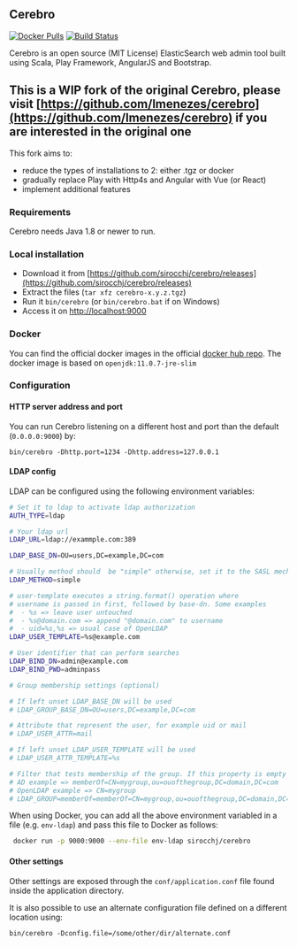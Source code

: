 Cerebro
------------
[![Docker Pulls](https://img.shields.io/docker/pulls/sirocchj/cerebro.svg)](https://hub.docker.com/r/sirocchj/cerebro)
[![Build Status](https://travis-ci.com/sirocchj/cerebro.svg?branch=master)](https://travis-ci.com/sirocchj/cerebro)

Cerebro is an open source (MIT License) ElasticSearch web admin tool built using Scala, Play Framework, AngularJS and Bootstrap.

This is a WIP fork of the original Cerebro, please visit [https://github.com/lmenezes/cerebro](https://github.com/lmenezes/cerebro) if you are interested in the original one
------------

This fork aims to:
- reduce the types of installations to 2: either .tgz or docker
- gradually replace Play with Http4s and Angular with Vue (or React)
- implement additional features

### Requirements
Cerebro needs Java 1.8 or newer to run.

### Local installation
- Download it from [https://github.com/sirocchj/cerebro/releases](https://github.com/sirocchj/cerebro/releases)
- Extract the files (`tar xfz cerebro-x.y.z.tgz`)
- Run it `bin/cerebro` (or `bin/cerebro.bat` if on Windows)
- Access it on [http://localhost:9000](http://loclhost:9000)

### Docker
You can find the official docker images in the official [docker hub repo](https://hub.docker.com/r/sirocchj/cerebro/).
The docker image is based on `openjdk:11.0.7-jre-slim`

### Configuration
#### HTTP server address and port
You can run Cerebro listening on a different host and port than the default (`0.0.0.0:9000`) by:

```
bin/cerebro -Dhttp.port=1234 -Dhttp.address=127.0.0.1
```

#### LDAP config
LDAP can be configured using the following environment variables:

```bash
# Set it to ldap to activate ldap authorization
AUTH_TYPE=ldap

# Your ldap url
LDAP_URL=ldap://exammple.com:389

LDAP_BASE_DN=OU=users,DC=example,DC=com

# Usually method should  be "simple" otherwise, set it to the SASL mechanisms
LDAP_METHOD=simple

# user-template executes a string.format() operation where
# username is passed in first, followed by base-dn. Some examples
#  - %s => leave user untouched
#  - %s@domain.com => append "@domain.com" to username
#  - uid=%s,%s => usual case of OpenLDAP
LDAP_USER_TEMPLATE=%s@example.com

# User identifier that can perform searches
LDAP_BIND_DN=admin@example.com
LDAP_BIND_PWD=adminpass

# Group membership settings (optional)

# If left unset LDAP_BASE_DN will be used
# LDAP_GROUP_BASE_DN=OU=users,DC=example,DC=com

# Attribute that represent the user, for example uid or mail
# LDAP_USER_ATTR=mail

# If left unset LDAP_USER_TEMPLATE will be used
# LDAP_USER_ATTR_TEMPLATE=%s

# Filter that tests membership of the group. If this property is empty then there is no group membership check
# AD example => memberOf=CN=mygroup,ou=ouofthegroup,DC=domain,DC=com
# OpenLDAP example => CN=mygroup
# LDAP_GROUP=memberOf=memberOf=CN=mygroup,ou=ouofthegroup,DC=domain,DC=com

```

When using Docker, you can add all the above environment variabled in a file (e.g. `env-ldap`)
and pass this file to Docker as follows:

```bash
 docker run -p 9000:9000 --env-file env-ldap sirocchj/cerebro
```

#### Other settings
Other settings are exposed through the `conf/application.conf` file found inside the application directory.

It is also possible to use an alternate configuration file defined on a different location using:

```
bin/cerebro -Dconfig.file=/some/other/dir/alternate.conf
```
